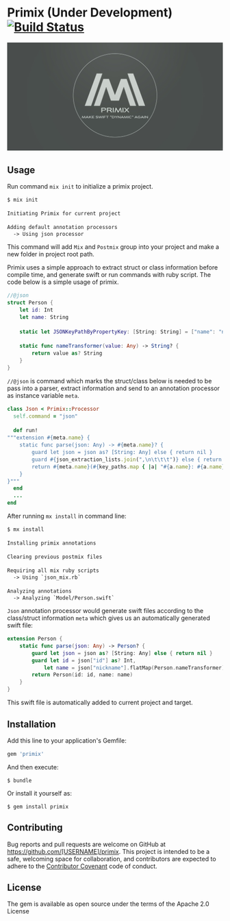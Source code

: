 # Primix (Under Development)[![Build Status](https://travis-ci.org/Primix/Primix.svg?branch=master)](https://travis-ci.org/Primix/Primix)

![primix-banner](images/banner.jpg)

## Usage

Run command `mix init` to initialize a primix project.

```shell
$ mix init

Initiating Primix for current project

Adding default annotation processors
  -> Using json processor
```

This command will add `Mix` and `Postmix` group into your project and make a new folder in project root path.

Primix uses a simple approach to extract struct or class information before compile time, and generate swift or run commands with ruby script. The code below is a simple usage of primix.

```swift
//@json
struct Person {
    let id: Int
    let name: String

    static let JSONKeyPathByPropertyKey: [String: String] = ["name": "nickname.haha"]

    static func nameTransformer(value: Any) -> String? {
        return value as? String
    }
}
```

`//@json` is command which marks the struct/class below is needed to be pass into a parser, extract information and send to an annotation processor as instance variable `meta`.

```ruby
class Json < Primix::Processor
  self.command = "json"

  def run!
"""extension #{meta.name} {
    static func parse(json: Any) -> #{meta.name}? {
        guard let json = json as? [String: Any] else { return nil }
        guard #{json_extraction_lists.join(",\n\t\t\t")} else { return nil }
        return #{meta.name}(#{key_paths.map { |a| "#{a.name}: #{a.name}" }.join(", ") })
    }
}"""
  end
  ...
end
```

After running `mx install` in command line:

```shell
$ mx install

Installing primix annotations

Clearing previous postmix files

Requiring all mix ruby scripts
  -> Using `json_mix.rb`

Analyzing annotations
  -> Analyzing `Model/Person.swift`
```

`Json` annotation processor would generate swift files according to the class/struct information `meta` which gives us an automatically generated swift file:

```swift
extension Person {
    static func parse(json: Any) -> Person? {
        guard let json = json as? [String: Any] else { return nil }
        guard let id = json["id"] as? Int,
			let name = json["nickname"].flatMap(Person.nameTransformer) else { return nil }
        return Person(id: id, name: name)
    }
}
```

This swift file is automatically added to current project and target.

## Installation

Add this line to your application's Gemfile:

```ruby
gem 'primix'
```

And then execute:

    $ bundle

Or install it yourself as:

    $ gem install primix




## Contributing

Bug reports and pull requests are welcome on GitHub at https://github.com/[USERNAME]/primix. This project is intended to be a safe, welcoming space for collaboration, and contributors are expected to adhere to the [Contributor Covenant](http://contributor-covenant.org) code of conduct.


## License

The gem is available as open source under the terms of the Apache 2.0 License

